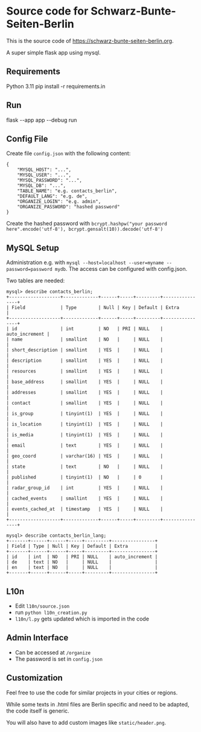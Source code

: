 # Source code for Schwarz-Bunte-Seiten-Berlin

This is the source code of https://schwarz-bunte-seiten-berlin.org.

A super simple flask app using mysql.


## Requirements

Python 3.11
pip install -r requirements.in

## Run

flask --app app --debug run

## Config File

Create file `config.json` with the following content:

```
{
    "MYSQL_HOST": "...",
    "MYSQL_USER": "...",
    "MYSQL_PASSWORD": "...",
    "MYSQL_DB": "...",
    "TABLE_NAME": "e.g. contacts_berlin",
    "DEFAULT_LANG": "e.g. de",
    "ORGANIZE_LOGIN": "e.g. admin",
    "ORGANIZE_PASSWORD": "hashed password"
}
```

Create the hashed password with
`bcrypt.hashpw("your password here".encode('utf-8'), bcrypt.gensalt(10)).decode('utf-8')`

## MySQL Setup

Administration e.g. with `mysql --host=localhost --user=myname --password=password mydb`.
The access can be configured with config.json.

Two tables are needed:

```
mysql> describe contacts_berlin;
+-------------------+-------------+------+-----+---------+----------------+
| Field             | Type        | Null | Key | Default | Extra          |
+-------------------+-------------+------+-----+---------+----------------+
| id                | int         | NO   | PRI | NULL    | auto_increment |
| name              | smallint    | NO   |     | NULL    |                |
| short_description | smallint    | YES  |     | NULL    |                |
| description       | smallint    | YES  |     | NULL    |                |
| resources         | smallint    | YES  |     | NULL    |                |
| base_address      | smallint    | YES  |     | NULL    |                |
| addresses         | smallint    | YES  |     | NULL    |                |
| contact           | smallint    | YES  |     | NULL    |                |
| is_group          | tinyint(1)  | YES  |     | NULL    |                |
| is_location       | tinyint(1)  | YES  |     | NULL    |                |
| is_media          | tinyint(1)  | YES  |     | NULL    |                |
| email             | text        | YES  |     | NULL    |                |
| geo_coord         | varchar(16) | YES  |     | NULL    |                |
| state             | text        | NO   |     | NULL    |                |
| published         | tinyint(1)  | NO   |     | 0       |                |
| radar_group_id    | int         | YES  |     | NULL    |                |
| cached_events     | smallint    | YES  |     | NULL    |                |
| events_cached_at  | timestamp   | YES  |     | NULL    |                |
+-------------------+-------------+------+-----+---------+----------------+

mysql> describe contacts_berlin_lang;
+-------+------+------+-----+---------+----------------+
| Field | Type | Null | Key | Default | Extra          |
+-------+------+------+-----+---------+----------------+
| id    | int  | NO   | PRI | NULL    | auto_increment |
| de    | text | NO   |     | NULL    |                |
| en    | text | NO   |     | NULL    |                |
+-------+------+------+-----+---------+----------------+
```

## L10n

* Edit `l10n/source.json`
* run `python l10n_creation.py`
* `l10n/l.py` gets updated which is imported in the code

## Admin Interface

* Can be accessed at `/organize`
* The password is set in `config.json`

## Customization

Feel free to use the code for similar projects in your cities or regions.

While some texts in .html files are Berlin specific and need to be adapted, the code itself is generic.

You will also have to add custom images like `static/header.png`.
